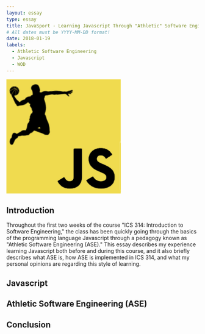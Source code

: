 ```yaml
---
layout: essay
type: essay
title: JavaSport - Learning Javascript Through "Athletic" Software Engineering
# All dates must be YYYY-MM-DD format!
date: 2018-01-19
labels:
  - Athletic Software Engineering
  - Javascript
  - WOD
---
```


<img class="ui image" src="../images/javascriptLogoSport.png">

## Introduction

Throughout the first two weeks of the course "ICS 314: Introduction to Software Engineering," the class has been quickly going through the basics of the programming language Javascript through a pedagogy known as "Athletic Software Engineering (ASE)." This essay describes my experience learning Javascript both before and during this course, and it also briefly describes what ASE is, how ASE is implemented in ICS 314, and what my personal opinions are regarding this style of learning. 

## Javascript



## Athletic Software Engineering (ASE)



## Conclusion

